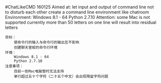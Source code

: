 #ChatLikeCMD 160125
    Aimed at:
        let input and output of command line not to disturb each other
        create a command line environment like chatroom
    Environment:
        Windows 8.1 - 64
        Python 2.7.10
    Attention:
        some Mac is not supported currently
        more than 50 letters on one line will result into residual letters

    目标：
        使命令行的输入与命令行的输出互不影响
        创建聊天室般的命令行环境
    环境：
        Windows 8.1 - 64
        Python 2.7.10
    注意事项：
        目前一些Mac电脑暂时无法支持
        单行超过五十个字符（二十五个中文）会出现残留字符问题
